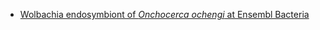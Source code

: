 [//]: # (Created by ./bin/manage_files.pl from ./species/Onchocerca_ochengi/PRJEB1204/Onchocerca_ochengi_PRJEB1204.resources.html on Thu Jun 11 13:45:01 2020)


* [Wolbachia endosymbiont of _Onchocerca ochengi_ at Ensembl Bacteria](http://bacteria.ensembl.org/wolbachia_endosymbiont_of_onchocerca_ochengi/Info/Index)


